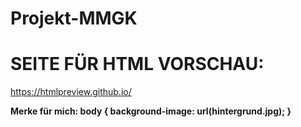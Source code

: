 # Projekt-MMGK

# SEITE FÜR HTML VORSCHAU:
https://htmlpreview.github.io/

<b> Merke für mich: <b> 
body {
  background-image: url(hintergrund.jpg);
}
